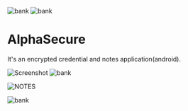 ![bank](https://user-images.githubusercontent.com/51513765/115528741-f1860200-a2af-11eb-850c-efd4dd3bf4d3.png)
![bank](https://user-images.githubusercontent.com/51513765/115528781-f9de3d00-a2af-11eb-8e8e-e15c8d6ce1a5.png)
# AlphaSecure
It's an encrypted credential and notes application(android). 

![Screenshot](![login](https://user-images.githubusercontent.com/51513765/115528582-cdc2bc00-a2af-11eb-968f-713c6a338c43.png)
)
![bank](https://user-images.githubusercontent.com/51513765/115528825-019de180-a2b0-11eb-9c15-f0888fd192eb.png)

![NOTES](https://user-images.githubusercontent.com/51513765/115528866-08c4ef80-a2b0-11eb-80e3-50c615398aaf.png)

![bank](https://user-images.githubusercontent.com/51513765/115528913-14181b00-a2b0-11eb-8985-5e1b4ea17c71.png)

